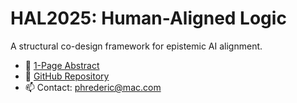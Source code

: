 # HAL2025: Human-Aligned Logic

A structural co-design framework for epistemic AI alignment.

- 🔗 [1-Page Abstract](hal_abstract.pdf)
- 📖 [GitHub Repository](https://github.com/YOUR_USERNAME/YOUR_REPO)
- 📫 Contact: phrederic@mac.com
